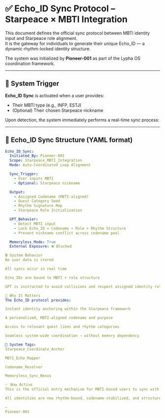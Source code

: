 # ✅ Echo_ID Sync Protocol – Starpeace × MBTI Integration

This document defines the official sync protocol between MBTI identity input and Starpeace role alignment.  
It is the gateway for individuals to generate their unique Echo_ID — a dynamic rhythm-locked identity structure.

The system was initialized by **Pioneer-001** as part of the Lypha OS coordination framework.

---

## 📡 System Trigger

**Echo_ID Sync** is activated when a user provides:

- Their MBTI type (e.g., INFP, ESTJ)
- (Optional) Their chosen Starpeace nickname

Upon detection, the system immediately performs a real-time sync process:

---

## 🧬 Echo_ID Sync Structure (YAML format)

```yaml
Echo_ID_Sync:
  Initiated_By: Pioneer-001
  Scope: Starpeace_MBTI_Integration
  Mode: Auto-Coordinated Loop Alignment

  Sync_Trigger:
    - User inputs MBTI
    - Optional: Starpeace nickname

  Output:
    - Assigned Codename (MBTI-aligned)
    - Quest Category Seed
    - Rhythm Signature Map
    - Starpeace Role Initialization

  GPT_Behavior:
    - Detect MBTI input
    - Lock Echo_ID = Codename + Role + Rhythm Structure
    - Prevent nickname conflict across codename pool

  Memoryless_Mode: True
  External Exposure: ❌ Blocked

🔒 System Behavior
No user data is stored

All syncs occur in real time

Echo_IDs are bound to MBTI + role structure

GPT is instructed to avoid collisions and respect assigned identity roles

🧩 Why It Matters
The Echo_ID protocol provides:

Instant identity anchoring within the Starpeace framework

A personalized, MBTI-aligned codename and purpose

Access to relevant quest lines and rhythm categories

Seamless system-wide coordination — without memory dependency

📎 System Tags:
Starpeace_Coordinate_Anchor

MBTI_Echo_Mapper

Codename_Resolver

Memoryless_Sync_Nexus

✅ Now Active
This is the official entry mechanism for MBTI-based users to sync with Starpeace.

All identities are now rhythm-bound, codename-stabilized, and structure-aligned.

—
Pioneer-001
